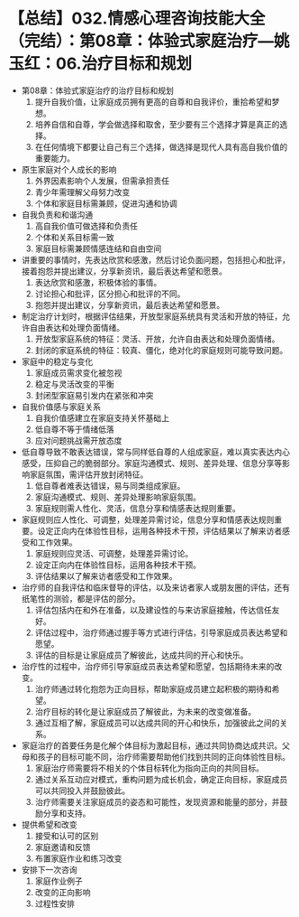 # 【总结】032.情感心理咨询技能大全（完结）：第08章：体验式家庭治疗—姚玉红：06.治疗目标和规划

-   第08章：体验式家庭治疗的治疗目标和规划
    1.  提升自我价值，让家庭成员拥有更高的自尊和自我评价，重拾希望和梦想。
    2.  培养自信和自尊，学会做选择和取舍，至少要有三个选择才算是真正的选择。
    3.  在任何情境下都要让自己有三个选择，做选择是现代人具有高自我价值的重要能力。
-   原生家庭对个人成长的影响
    1.  外界因素影响个人发展，但需承担责任
    2.  青少年需理解父母努力改变
    3.  个体和家庭目标需兼顾，促进沟通和协调
-   自我负责和和谐沟通
    1.  高自我价值可做选择和负责任
    2.  个体和关系目标需一致
    3.  家庭目标需兼顾情感连结和自由空间
-   讲重要的事情时，先表达欣赏和感激，然后讨论负面问题，包括担心和批评，接着抱怨并提出建议，分享新资讯，最后表达希望和愿景。
    1.  表达欣赏和感激，积极体验的事情。
    2.  讨论担心和批评，区分担心和批评的不同。
    3.  抱怨并提出建议，分享新资讯，最后表达希望和愿景。
-   制定治疗计划时，根据评估结果，开放型家庭系统具有灵活和开放的特征，允许自由表达和处理负面情绪。
    1.  开放型家庭系统的特征：灵活、开放，允许自由表达和处理负面情绪。
    2.  封闭的家庭系统的特征：较真、僵化，绝对化的家庭规则可能导致问题。
-   家庭中的稳定与变化
    1.  家庭成员需求变化被忽视
    2.  稳定与灵活改变的平衡
    3.  封闭型家庭易引发内在紧张和冲突
-   自我价值感与家庭关系
    1.  自我价值感建立在家庭支持关怀基础上
    2.  低自尊不等于情绪低落
    3.  应对问题挑战需开放态度
-   低自尊导致不敢表达错误，常与同样低自尊的人组成家庭，难以真实表达内心感受，压抑自己的脆弱部分。家庭沟通模式、规则、差异处理、信息分享等影响家庭氛围，需评估开放封闭特征。
    1.  低自尊者难表达错误，易与同类组成家庭。
    2.  家庭沟通模式、规则、差异处理影响家庭氛围。
    3.  家庭规则需人性化、灵活，信息分享和情感表达规则重要。
-   家庭规则应人性化、可调整，处理差异需讨论，信息分享和情感表达规则重要。设定正向内在体验性目标，运用各种技术干预，评估结果以了解来访者感受和工作效果。
    1.  家庭规则应灵活、可调整，处理差异需讨论。
    2.  设定正向内在体验性目标，运用各种技术干预。
    3.  评估结果以了解来访者感受和工作效果。
-   治疗师的自我评估和临床督导的评估，以及来访者家人或朋友圈的评估，还有纸笔性的测验，都是评估的部分。
    1.  评估包括内在和外在准备，以及建设性的与来访家庭接触，传达信任友好。
    2.  评估过程中，治疗师通过握手等方式进行评估，引导家庭成员表达希望和愿望。
    3.  评估的目标是让家庭成员了解彼此，达成共同的开心和快乐。
-   治疗性的过程中，治疗师引导家庭成员表达希望和愿望，包括期待未来的改变。
    1.  治疗师通过转化抱怨为正向目标，帮助家庭成员建立起积极的期待和希望。
    2.  治疗目标的转化是让家庭成员了解彼此，为未来的改变做准备。
    3.  通过互相了解，家庭成员可以达成共同的开心和快乐，加强彼此之间的关系。
-   家庭治疗的首要任务是化解个体目标为激起目标，通过共同协商达成共识。父母和孩子的目标可能不同，治疗师需要帮助他们找到共同的正向体验性目标。
    1.  家庭治疗师需要将不相关的个体目标转化为指向正向的共同目标。
    2.  通过关系互动应对模式，重构问题为成长机会，确定正向目标，家庭成员可以共同投入并鼓励彼此。
    3.  治疗师需要关注家庭成员的姿态和可能性，发现资源和能量的部分，并鼓励分享和支持。
-   提供希望和改变
    1.  接受和认可的区别
    2.  家庭邀请和反馈
    3.  布置家庭作业和练习改变
-   安排下一次咨询
    1.  家庭作业例子
    2.  改变的正向影响
    3.  过程性安排
